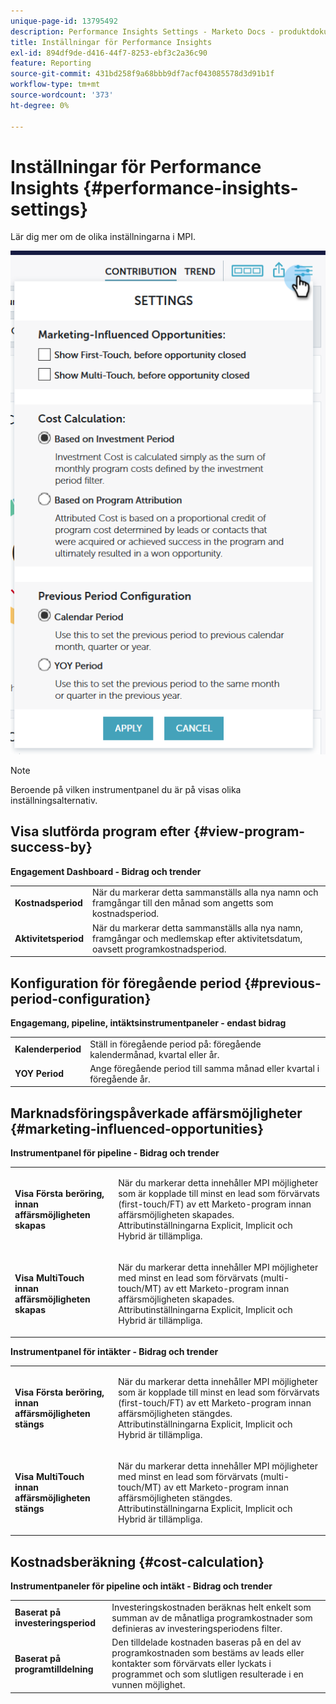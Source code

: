```yaml
---
unique-page-id: 13795492
description: Performance Insights Settings - Marketo Docs - produktdokumentation
title: Inställningar för Performance Insights
exl-id: 894df9de-d416-44f7-8253-ebf3c2a36c90
feature: Reporting
source-git-commit: 431bd258f9a68bbb9df7acf043085578d3d91b1f
workflow-type: tm+mt
source-wordcount: '373'
ht-degree: 0%

---
```


# Inställningar för Performance Insights {#performance-insights-settings}

Lär dig mer om de olika inställningarna i MPI.

![](assets/1-3.png)

>[!NOTE]
>
>Beroende på vilken instrumentpanel du är på visas olika inställningsalternativ.

## Visa slutförda program efter {#view-program-success-by}

**Engagement Dashboard - Bidrag och trender**

<table> 
 <tbody> 
  <tr> 
   <td><strong>Kostnadsperiod</strong></td> 
   <td>När du markerar detta sammanställs alla nya namn och framgångar till den månad som angetts som kostnadsperiod.</td> 
  </tr> 
  <tr> 
   <td><strong>Aktivitetsperiod</strong></td> 
   <td>När du markerar detta sammanställs alla nya namn, framgångar och medlemskap efter aktivitetsdatum, oavsett programkostnadsperiod.</td> 
  </tr> 
 </tbody> 
</table>

## Konfiguration för föregående period {#previous-period-configuration}

**Engagemang, pipeline, intäktsinstrumentpaneler - endast bidrag**

<table> 
 <tbody> 
  <tr> 
   <td><strong>Kalenderperiod</strong></td> 
   <td>Ställ in föregående period på: föregående kalendermånad, kvartal eller år.</td> 
  </tr> 
  <tr> 
   <td><strong>YOY Period</strong></td> 
   <td>Ange föregående period till samma månad eller kvartal i föregående år.</td> 
  </tr> 
 </tbody> 
</table>

## Marknadsföringspåverkade affärsmöjligheter {#marketing-influenced-opportunities}

**Instrumentpanel för pipeline - Bidrag och trender**

<table> 
 <tbody> 
  <tr> 
   <td><strong>Visa Första beröring, innan affärsmöjligheten skapas</strong></td> 
   <td><p>När du markerar detta innehåller MPI möjligheter som är kopplade till minst en lead som förvärvats (first-touch/FT) av ett Marketo-program innan affärsmöjligheten skapades. Attributinställningarna Explicit, Implicit och Hybrid är tillämpliga.</p></td> 
  </tr> 
  <tr> 
   <td><strong>Visa MultiTouch innan affärsmöjligheten skapas</strong></td> 
   <td><p>När du markerar detta innehåller MPI möjligheter med minst en lead som förvärvats (multi-touch/MT) av ett Marketo-program innan affärsmöjligheten skapades. Attributinställningarna Explicit, Implicit och Hybrid är tillämpliga.</p></td> 
  </tr> 
 </tbody> 
</table>

**Instrumentpanel för intäkter - Bidrag och trender**

<table> 
 <tbody> 
  <tr> 
   <td><strong>Visa Första beröring, innan affärsmöjligheten stängs</strong></td> 
   <td><p>När du markerar detta innehåller MPI möjligheter som är kopplade till minst en lead som förvärvats (first-touch/FT) av ett Marketo-program innan affärsmöjligheten stängdes. Attributinställningarna Explicit, Implicit och Hybrid är tillämpliga.</p></td> 
  </tr> 
  <tr> 
   <td><strong>Visa MultiTouch innan affärsmöjligheten stängs</strong></td> 
   <td><p>När du markerar detta innehåller MPI möjligheter med minst en lead som förvärvats (multi-touch/MT) av ett Marketo-program innan affärsmöjligheten stängdes. Attributinställningarna Explicit, Implicit och Hybrid är tillämpliga.</p></td> 
  </tr> 
 </tbody> 
</table>

## Kostnadsberäkning {#cost-calculation}

**Instrumentpaneler för pipeline och intäkt - Bidrag och trender**

<table> 
 <tbody> 
  <tr> 
   <td><strong>Baserat på investeringsperiod</strong></td> 
   <td>Investeringskostnaden beräknas helt enkelt som summan av de månatliga programkostnader som definieras av investeringsperiodens filter.</td> 
  </tr> 
  <tr> 
   <td><strong>Baserat på programtilldelning</strong></td> 
   <td>Den tilldelade kostnaden baseras på en del av programkostnaden som bestäms av leads eller kontakter som förvärvats eller lyckats i programmet och som slutligen resulterade i en vunnen möjlighet.</td> 
  </tr> 
 </tbody> 
</table>
